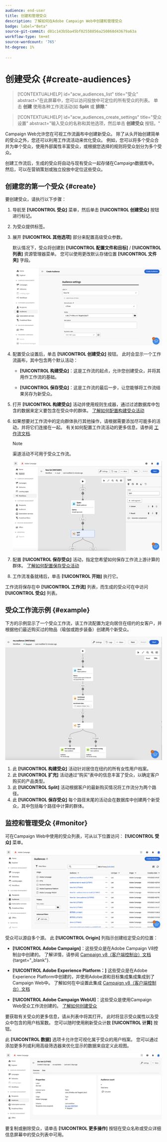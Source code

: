 ```yaml
---
audience: end-user
title: 创建和管理受众
description: 了解如何在Adobe Campaign Web中创建和管理受众
badge: label="Beta"
source-git-commit: d81c143b5ba45bf02558856a250868d43679a63a
workflow-type: tm+mt
source-wordcount: '765'
ht-degree: 1%

---
```



# 创建受众 {#create-audiences}

>[!CONTEXTUALHELP]
>id="acw_audiences_list"
>title="受众"
>abstract="在此屏幕中，您可以访问投放中可定位的所有受众的列表。 单击 **创建** 使用各种工作流活动(如 **Split** 或 **排除**."

>[!CONTEXTUALHELP]
>id="acw_audiences_create_settings"
>title="受众设置"
>abstract="输入受众的名称和其他选项，然后单击 **创建受众** 按钮。"

Campaign Web允许您在可视工作流画布中创建新受众。 除了从头开始创建简单的受众之外，您还可以利用工作流活动来优化受众。 例如，您可以将多个受众合并为单个受众，使用外部属性丰富受众，或根据您选择的规则将受众划分为多个受众。

创建工作流后，生成的受众将自动与现有受众一起存储在Campaign数据库中。 然后，可以在营销策划或独立投放中定位这些受众。

## 创建您的第一个受众 {#create}

要创建受众，请执行以下步骤：

1. 导航至 **[!UICONTROL 受众]** 菜单，然后单击 **[!UICONTROL 创建受众]** 按钮进行标记。
1. 为受众提供标签。
1. 展开 **[!UICONTROL 其他选项]** 部分来配置高级受众参数。

   默认情况下，受众将创建到 **[!UICONTROL 配置文件和目标]** / **[!UICONTROL 列表]** 资源管理器菜单。 您可以使用更改默认存储位置 **[!UICONTROL 文件夹]** 字段。

   ![](assets/audiences-settings.png)

1. 配置受众设置后，单击 **[!UICONTROL 创建受众]** 按钮。 此时会显示一个工作流画布，其中包含两个默认活动：

   * **[!UICONTROL 构建受众]**：这是工作流的起点，允许您创建受众，并将其用作工作流的基础。

   * **[!UICONTROL 保存受众]**：这是工作流的最后一步，让您能够将工作流结果另存为新受众。

1. 打开 **[!UICONTROL 构建受众]** 活动并使用规则生成器，通过过滤数据库中包含的数据来定义要包含在受众中的群体。 [了解如何配置构建受众活动](../workflows/activities/build-audience.md)

1. 如果想要对工作流中的定向群体执行其他操作，请根据需要添加尽可能多的活动，并将它们连接在一起。 有关如何配置工作流活动的更多信息，请参阅 [工作流文档](../workflows/activities/about-activities.md).

   >[!NOTE]
   >
   >渠道活动不可用于受众工作流。

   ![](assets/audience-creation-canvas.png)

1. 配置 **[!UICONTROL 保存受众]** 活动，指定您希望如何保存工作流上游计算的群体。 [了解如何配置保存受众活动](../workflows/activities/save-audience.md)

1. 工作流准备就绪后，单击 **[!UICONTROL 开始]** 执行它。

工作流将保存在中 **[!UICONTROL 工作流]** 列表，而生成的受众可在中访问 **[!UICONTROL 受众]** 列表。

## 受众工作流示例 {#example}

下方的示例显示了一个受众工作流，该工作流配置为定向居住在纽约的女客户，并根据他们最近购买过的物品（瑜伽或跑步装备）创建两个新受众。

![](assets/audiences-example.png)

1. 此 **[!UICONTROL 构建受众]** 活动针对居住在纽约的所有女性用户档案。
1. 此 **[!UICONTROL 扩充]** 活动通过“购买”表中的信息丰富了受众，以确定客户购买的产品类型。
1. 此 **[!UICONTROL Split]** 活动根据客户的最新购买情况将工作流分为两个路径。
1. 此 **[!UICONTROL 保存受众]** 每个路径末尾的活动会在数据库中创建两个新受众，其中包括每个路径中计算的群体。

## 监控和管理受众 {#monitor}

可在Campaign Web中使用的受众列表，可从以下位置访问： **[!UICONTROL 受众]** 菜单。

![](assets/audiences-list.png)

受众可以源自多个源。 此 **[!UICONTROL Origin]** 列指示创建给定受众的位置：

* **[!UICONTROL Adobe Campaign]**：这些受众是在Adobe Campaign V8控制台中创建的。 了解详情，请参阅 [Campaign v8（客户端控制台）文档](https://experienceleague.adobe.com/docs/campaign/campaign-v8/audience/create-audiences/create-audiences.html){target="_blank"}.

* **[!UICONTROL Adobe Experience Platform：]** 这些受众是在Adobe Experience Platform中创建的，并使用Adobe源和目标集成集成集成到了Campaign Web中。 了解如何在中设置此集成 [Campaign v8（客户端控制台）文档](https://experienceleague.adobe.com/docs/campaign/campaign-v8/connect/ac-aep/ac-aep.html)

* **[!UICONTROL Adobe Campaign WebUI]**：这些受众是使用Campaign Web受众工作流创建的。 [了解如何创建受众](create-audience.md)

要获取有关受众的更多信息，请从列表中将其打开。 此时将显示受众属性以及受众中包含的用户档案数。 您可以随时使用刷新受众计数 **[!UICONTROL 计算]** 按钮。

此 **[!UICONTROL 数据]** 选项卡允许您可视化属于受众的用户档案。 您可以通过添加更多列或利用高级筛选器来优化显示的数据来自定义此视图。

![](assets/audiences-details.png)

要复制或删除受众，请单击 **[!UICONTROL 更多操作]** 按钮在受众名称或受众详细信息屏幕中的受众列表中可用。
